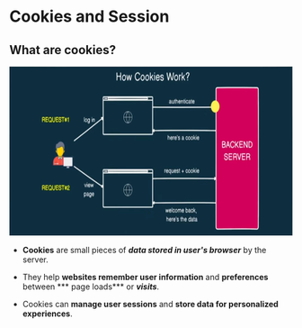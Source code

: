 # Cookies and Session

## What are cookies?

<img src="cookies-working-flow.png" height="300px"/>

* **Cookies** are small pieces of ***data stored in user's browser*** by the server.

* They help **websites remember user information** and **preferences** between *** page loads*** or ***visits***.

* Cookies can **manage user sessions** and **store data for personalized experiences**.



